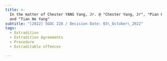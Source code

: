 ```yaml
---
title: >-
  In the matter of Chester YANG Yang, Jr. @ "Chester Yang, Jr", "Pian He Yang"
  and "Tian He Yang"
subtitle: "[2022] SGDC 228 / Decision Date: 03\_October\_2022"
tags:
  - Extradition
  - Extradition Agreements
  - Procedure
  - Extraditable offences

---
```

